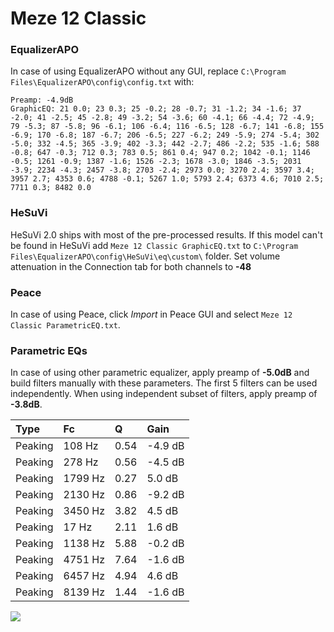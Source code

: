 # Meze 12 Classic

### EqualizerAPO
In case of using EqualizerAPO without any GUI, replace `C:\Program Files\EqualizerAPO\config\config.txt`
with:
```
Preamp: -4.9dB
GraphicEQ: 21 0.0; 23 0.3; 25 -0.2; 28 -0.7; 31 -1.2; 34 -1.6; 37 -2.0; 41 -2.5; 45 -2.8; 49 -3.2; 54 -3.6; 60 -4.1; 66 -4.4; 72 -4.9; 79 -5.3; 87 -5.8; 96 -6.1; 106 -6.4; 116 -6.5; 128 -6.7; 141 -6.8; 155 -6.9; 170 -6.8; 187 -6.7; 206 -6.5; 227 -6.2; 249 -5.9; 274 -5.4; 302 -5.0; 332 -4.5; 365 -3.9; 402 -3.3; 442 -2.7; 486 -2.2; 535 -1.6; 588 -0.8; 647 -0.3; 712 0.3; 783 0.5; 861 0.4; 947 0.2; 1042 -0.1; 1146 -0.5; 1261 -0.9; 1387 -1.6; 1526 -2.3; 1678 -3.0; 1846 -3.5; 2031 -3.9; 2234 -4.3; 2457 -3.8; 2703 -2.4; 2973 0.0; 3270 2.4; 3597 3.4; 3957 2.7; 4353 0.6; 4788 -0.1; 5267 1.0; 5793 2.4; 6373 4.6; 7010 2.5; 7711 0.3; 8482 0.0
```

### HeSuVi
HeSuVi 2.0 ships with most of the pre-processed results. If this model can't be found in HeSuVi add
`Meze 12 Classic GraphicEQ.txt` to `C:\Program Files\EqualizerAPO\config\HeSuVi\eq\custom\` folder.
Set volume attenuation in the Connection tab for both channels to **-48**

### Peace
In case of using Peace, click *Import* in Peace GUI and select `Meze 12 Classic ParametricEQ.txt`.

### Parametric EQs
In case of using other parametric equalizer, apply preamp of **-5.0dB** and build filters manually
with these parameters. The first 5 filters can be used independently.
When using independent subset of filters, apply preamp of **-3.8dB**.

| Type    | Fc      |    Q | Gain    |
|:--------|:--------|:-----|:--------|
| Peaking | 108 Hz  | 0.54 | -4.9 dB |
| Peaking | 278 Hz  | 0.56 | -4.5 dB |
| Peaking | 1799 Hz | 0.27 | 5.0 dB  |
| Peaking | 2130 Hz | 0.86 | -9.2 dB |
| Peaking | 3450 Hz | 3.82 | 4.5 dB  |
| Peaking | 17 Hz   | 2.11 | 1.6 dB  |
| Peaking | 1138 Hz | 5.88 | -0.2 dB |
| Peaking | 4751 Hz | 7.64 | -1.6 dB |
| Peaking | 6457 Hz | 4.94 | 4.6 dB  |
| Peaking | 8139 Hz | 1.44 | -1.6 dB |

![](https://raw.githubusercontent.com/jaakkopasanen/AutoEq/master/results/innerfidelity/sbaf-serious/Meze%2012%20Classic/Meze%2012%20Classic.png)